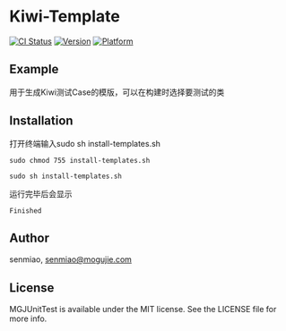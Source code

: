 # Kiwi-Template

[![CI Status](http://img.shields.io/travis/senmiao/Kiwi-Template.svg?style=flat)](https://travis-ci.org/senmiao/MGJUnitTest)
[![Version](https://img.shields.io/cocoapods/v/Kiwi-Template.svg?style=flat)](http://cocoapods.org/pods/MGJUnitTest)
[![Platform](https://img.shields.io/cocoapods/p/Kiwi-Template.svg?style=flat)](http://cocoapods.org/pods/MGJUnitTest)

## Example

用于生成Kiwi测试Case的模版，可以在构建时选择要测试的类 



## Installation

打开终端输入sudo sh install-templates.sh

```
sudo chmod 755 install-templates.sh

sudo sh install-templates.sh 
```
运行完毕后会显示

```
Finished

```
## Author

senmiao, senmiao@mogujie.com

## License

MGJUnitTest is available under the MIT license. See the LICENSE file for more info.
